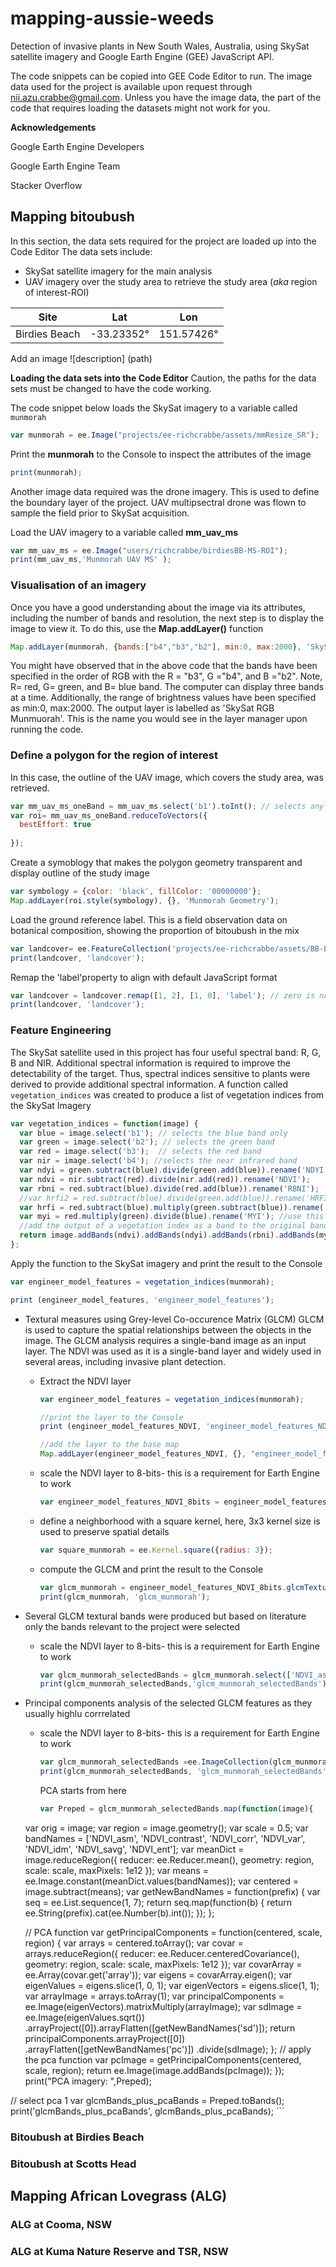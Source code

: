# mapping-aussie-weeds
Detection of invasive plants in New South Wales, Australia, using SkySat satellite imagery and Google Earth Engine (GEE) JavaScript API.

The code snippets can be copied into GEE Code Editor to run.
The image data used for the project is available upon request through nii.azu.crabbe@gmail.com. 
Unless you have the image data, the part of the code that requires loading the datasets might not work for you.

**Acknowledgements**

Google Earth Engine Developers

Google Earth Engine Team

Stacker Overflow

## **Mapping bitoubush**
In this section, the data sets required for the project are loaded up into the Code Editor
The data sets include:
- SkySat satellite imagery for the main analysis
- UAV imagery over the study area to retrieve the study area (*aka* region of interest-ROI)

|Site | Lat | Lon |
|---|---|---|
| Birdies Beach| -33.23352°|151.57426°|

Add an image
![description] (path)

**Loading the data sets into the Code Editor**
Caution, the paths for the data sets must be changed to have the code working.

The code snippet below loads the SkySat imagery to a variable called `munmorah`

```JavaScript
var munmorah = ee.Image("projects/ee-richcrabbe/assets/mmResize_SR");
````
Print the **munmorah** to the Console to inspect the attributes of the image
```JavaScript
print(munmorah);
```
Another image data required was the drone imagery. This is used to define the boundary layer of the project. UAV multipsectral drone was flown to sample the field prior to SkySat acquisition.

Load the UAV imagery to a variable called **mm_uav_ms**
```JavaScript
var mm_uav_ms = ee.Image("users/richcrabbe/birdiesBB-MS-ROI");
print(mm_uav_ms,'Munmorah UAV MS' );
```

### Visualisation of an imagery
Once you have a good understanding about the image via its attributes, including the number of bands and resolution, the next step is to display the image to view it.
To do this, use the **Map.addLayer()** function

```JavaScript
Map.addLayer(munmorah, {bands:["b4","b3","b2"], min:0, max:2000}, 'SkySat RGB Munmuorah');
````
You might have observed that in the above code that the bands have been specified in the order of RGB with the R = "b3", G ="b4", and B ="b2". Note, R= red, G= green, and B= blue band. The computer can display three bands at a time.
Additionally, the range of brightness values have been specified as min:0, max:2000. The output layer is labelled as 'SkySat RGB Munmuorah'. This is the name you would see in the layer manager upon running the code.

### Define a polygon for the region of interest

In this case, the outline of the UAV image, which covers the study area, was retrieved. 

```JavaScript
var mm_uav_ms_oneBand = mm_uav_ms.select('b1').toInt(); // selects any of the bands to use, b1 used here
var roi= mm_uav_ms_oneBand.reduceToVectors({
  bestEffort: true
  
});
```

Create a symoblogy that makes the polygon geometry transparent and display outline of the study image 

```JavaScript
var symbology = {color: 'black', fillColor: '00000000'};
Map.addLayer(roi.style(symbology), {}, 'Munmorah Geometry');
``` 
Load the ground reference label.  This is a field observation data on botanical composition, showing the proportion of bitoubush in the mix

```JavaScript
var landcover= ee.FeatureCollection('projects/ee-richcrabbe/assets/BB-BIRDIES-REFgroundCHECKED');
print(landcover, 'landcover');
```
Remap the 'label'property to align with default JavaScript format
```JavaScript
var landcover = landcover.remap([1, 2], [1, 0], 'label'); // zero is no-bitou and one = bitou
print(landcover, 'landcover');
```

### Feature Engineering

The SkySat satellite used in this project has four useful spectral band: R, G, B and NIR. Additional spectral information is required to improve 
the detectability of the target. Thus, spectral indices sensitive to plants were derived to provide additional spectral information.
A function called `vegetation_indices` was created to produce a list of vegetation indices from the SkySat Imagery

```JavaScript
var vegetation_indices = function(image) {
  var blue = image.select('b1'); // selects the blue band only
  var green = image.select('b2'); // selects the green band
  var red = image.select('b3');  // selects the red band
  var nir = image.select('b4'); //selects the near infrared band
  var ndyi = green.subtract(blue).divide(green.add(blue)).rename('NDYI'); //use this
  var ndvi = nir.subtract(red).divide(nir.add(red)).rename('NDVI');
  var rbni = red.subtract(blue).divide(red.add(blue)).rename('RBNI');
  //var hrfi2 = red.subtract(blue).divide(green.add(blue)).rename('HRFI2');
  var hrfi = red.subtract(blue).multiply(green.subtract(blue)).rename('HRFI'); //use this
  var myi = red.multiply(green).divide(blue).rename('MYI'); //use this
  //add the output of a vegetation index as a band to the original bands of the image and return an image with more bands
  return image.addBands(ndvi).addBands(ndyi).addBands(rbni).addBands(myi).addBands(hrfi);
};
```
Apply the function to the SkySat imagery and print the result to the Console

```JavaScript
var engineer_model_features = vegetation_indices(munmorah);

print (engineer_model_features, 'engineer_model_features');

```

* Textural measures using Grey-level Co-occurence Matrix (GLCM)
  GLCM is used to capture the spatial relationships between the objects in the image. The GLCM analysis requires a single-band image as an input layer.
  The NDVI was used as it is a single-band layer and widely used in several areas, including invasive plant detection. 

  * Extract the NDVI layer
    ```JavaScript
    var engineer_model_features = vegetation_indices(munmorah);
    
    //print the layer to the Console
    print (engineer_model_features_NDVI, 'engineer_model_features_NDVI');
    
    //add the layer to the base map
    Map.addLayer(engineer_model_features_NDVI, {}, "engineer_model_features_NDVI");
    ```

  * scale the NDVI layer to 8-bits- this is a requirement for Earth Engine to work
    ```JavaScript
    var engineer_model_features_NDVI_8bits = engineer_model_features_NDVI.unitScale(-1, 1).multiply(255).toByte();
    ```
  * define a neighborhood with a square kernel, here, 3x3 kernel size is used to preserve spatial details

    ```JavaScript
    var square_munmorah = ee.Kernel.square({radius: 3}); 
    ```
  * compute the GLCM and print the result to the Console

    ```JavaScript
    var glcm_munmorah = engineer_model_features_NDVI_8bits.glcmTexture({size: 3});
    print(glcm_munmorah, 'glcm_munmorah');
    ```
* Several GLCM textural bands were produced but based on literature only the bands relevant to the project were selected 
   * scale the NDVI layer to 8-bits- this is a requirement for Earth Engine to work
     ```JavaScript
     var glcm_munmorah_selectedBands = glcm_munmorah.select(['NDVI_asm', 'NDVI_contrast', 'NDVI_corr', 'NDVI_var', 'NDVI_idm', 'NDVI_savg', 'NDVI_ent']);
     print(glcm_munmorah_selectedBands,'glcm_munmorah_selectedBands');
     ```
* Principal components analysis of the selected GLCM features as they usually highlu corrrelated 
   * scale the NDVI layer to 8-bits- this is a requirement for Earth Engine to work
     ```JavaScript
     var glcm_munmorah_selectedBands =ee.ImageCollection(glcm_munmorah_selectedBands); // this stacks the selected GLCM bands together to produce an image collection
     print(glcm_munmorah_selectedBands, 'glcm_munmorah_selectedBands');
     ```
     PCA starts from here
     ```JavaScript
     var Preped = glcm_munmorah_selectedBands.map(function(image){
  var orig = image;
  var region = image.geometry();
  var scale = 0.5;
  var bandNames = ['NDVI_asm', 'NDVI_contrast', 'NDVI_corr', 'NDVI_var', 'NDVI_idm', 'NDVI_savg', 'NDVI_ent'];
  var meanDict = image.reduceRegion({
    reducer: ee.Reducer.mean(),
    geometry: region,
    scale: scale,
    maxPixels: 1e12
  });
  var means = ee.Image.constant(meanDict.values(bandNames));
  var centered = image.subtract(means);
  var getNewBandNames = function(prefix) {
  var seq = ee.List.sequence(1, 7);
  return seq.map(function(b) {
    return ee.String(prefix).cat(ee.Number(b).int());
    });
  };

  // PCA function
  var getPrincipalComponents = function(centered, scale, region) {
    var arrays = centered.toArray();
    var covar = arrays.reduceRegion({
      reducer: ee.Reducer.centeredCovariance(),
      geometry: region,
      scale: scale,
      maxPixels: 1e12
    });
    var covarArray = ee.Array(covar.get('array'));
    var eigens = covarArray.eigen();
    var eigenValues = eigens.slice(1, 0, 1);
    var eigenVectors = eigens.slice(1, 1);
    var arrayImage = arrays.toArray(1);
    var principalComponents = ee.Image(eigenVectors).matrixMultiply(arrayImage);
    var sdImage = ee.Image(eigenValues.sqrt())
    .arrayProject([0]).arrayFlatten([getNewBandNames('sd')]);
    return principalComponents.arrayProject([0])
    .arrayFlatten([getNewBandNames('pc')])
    .divide(sdImage);
    };
// apply the pca function
  var pcImage = getPrincipalComponents(centered, scale, region);
  return ee.Image(image.addBands(pcImage));
});
print("PCA imagery: ",Preped);

// select pca 1
var glcmBands_plus_pcaBands = Preped.toBands();
print('glcmBands_plus_pcaBands', glcmBands_plus_pcaBands);
     ```










### Bitoubush at Birdies Beach


### Bitoubush at Scotts Head



## **Mapping African Lovegrass (ALG)**



### ALG at Cooma, NSW


### ALG at Kuma Nature Reserve and TSR, NSW
